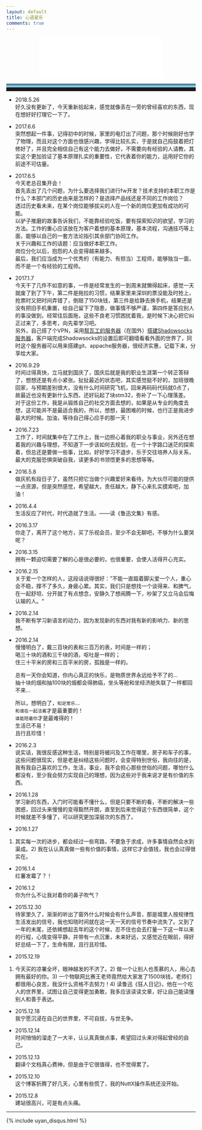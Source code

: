 ```yaml
---
layout: default
title: 心语星乐
comments: true
---
```


<!--音乐台-->

<p><center><iframe frameborder="no" border="0" marginwidth="0" marginheight="0" width=330 height=110 src="//music.163.com/outchain/player?type=0&id=2236353964&auto=1&height=90"></iframe></center></p>

<hr style="height:10px;border:none;border-top:10px groove skyblue;" />

- 2018.5.26   
好久没有更新了，今天重新拾起来，感觉就像丢在一旁的曾经喜欢的东西，现在想好好打理它一下了。

- 2017.6.6    
突然想起一件事，记得初中的时候，家里的电灯出了问题，那个时候刚好也学了物理，而且对这个方面也很感兴趣，学得比较扎实，于是就自己捣鼓着把灯修好了，并且完全相信自己有这个能力去做好，不需要向有经验的人请教，其实这个更加验证了基本原理扎实的重要性，它代表着你的能力，运用好它你的前途不可估量。

- 2017.6.5  
今天老总召集开会！     
首先丢出了几个问题，为什么要选择我们进行fw开发？技术支持的本职工作是什么？本部门的历史由来是怎样的？是选择产品线还是不同的工作岗位？     
透过历史看未来，在某个岗位能够拔尖的人在一个新的岗位更加有成功的可能。     
以驴子推磨的故事告诉我们，不能靠经验吃饭，要有探索知识的欲望，学习的方法。工作的重心应该放在为客户着想的基本原理，基本流程，沟通技巧等上面，能够以自己的一套方法论指引其余部门协同工作。    
关于兴趣和工作的话题：应当做好本职工作。   
岗位分化以后，抱怨的人会变得越来越多。   
最后，我们应当成为一个优秀的（有能力、有担当）工程师，能够独当一面，而不是一个有经验的工程师。

- 2017.1.7   
今天干了几件不如意的事，一件是经常发生的一到周末就懒得起床，感觉一天就废了到了下午，第二件是拖拉的习惯，结果家里来深圳的票没能及时抢上，抢票时又把时间弄错了，倒赔了150块钱，第三件是给静去换手机，结果还是没有把旧手机重置，给自己留下了隐患，做事情不够严谨，第四件是答应别人的事没做到，经常往后面拖，这些不良老习惯困扰着我，是时候下决心把它纠正过来了，多思考，向先辈学习吧。   
另外，自己搭了个VPN，采用[帮瓦工的服务器](http://www.jianshu.com/p/57f45490620c)（在国外）[搭建Shadowsocks服务器](http://www.xxkwz.cn/1495.html)，客户端完成Shadowsocks的设置后即可翻墙看看外面的世界了，同时这个服务器可以用来搭建git、appache服务器，很经济实惠，记载下来，分享给大家。

- 2016.9.29   
时间过得真快，立马就到国庆了，国庆后就是我的职业生涯第一个转正答辩了，想想还是有点小紧张。扯扯最近的状态吧，其实感觉挺不好的，加班很晚回家，与预期差别很大，没有什么时间研究飞机，回来再码码代码就0点了，故最近也没有更新什么东西，还好玩起了块stm32，弥补了一下心理落差。   
对于这份工作，我是从锻炼自己的社交方面去想的，如果是从专业的角度去想，这可能并不是最适合我的，所以，想想，最困难的时候，也行正是我进步最大的时候。加油，等待自己得心应手的那一天！

- 2016.7.23    
工作了，时间就集中在了工作上，我一边担心着我的职业与事业，另外还在想着我的兴趣与理想，不知道下一步该如何去规划，在一个十字路口迷茫的探索着，但总还是要做一些事，比如，好好学习不退步，乐于交往培养人际关系，最大的克服恐惧突破自我，读更多的书领悟更多的思想等等。

- 2016.5.8    
做灰机有段日子了，虽然只把它当做个兴趣爱好来看待，为大伙尽可能的提供一点资源，但是突然感觉，希望越大，责任越大，静下心来扎实摸索吧，加油！

- 2016.4.4   
生活反应了时代，时代造就了生活。——读《鲁迅文集》有感。

- 2016.3.17   
你走了，离开了这个地方，买了乐视会员，至少不会无聊吧，不够为什么要哭呢？

- 2016.3.15   
拥有一颗迫切需要了解的心是很必要的，也很重要，会使人活得开心充实。

- 2016.2.15   
关于爱一个怎样的人，这段话说得很好：”不能一直踮着脚尖爱一个人，重心会不稳，撑不了多久，身疲心累。其实，我们只是想找一个谈得来、和脾气，在一起舒坦、分开就了有点想念，安静久了想闹腾一下，吵架了又立马会后悔认输的人。“

- 2016.2.14   
我不断有学习新语言的动力，因为发现新的东西对我有新的影响力、新的思想。

- 2016.2.14   
慢慢明白了，戴三百块的表和三百万的表，时间是一样的；   
喝三十块的酒和三千块的酒，呕吐是一样的；   
住三十平米的房和三百平米的房，孤独是一样的。   

	总有一天你会知道，你内心真正的快乐，是物质世界永远给予不了的...   
	抽十块的烟和抽100块的烟都会得肺癌，坐头等舱和坐经济舱失联了一样都回不来...   

	所以，想明白了，`知足常乐`...   
	`和谁在一起活着`才是最重要的！   
	`谁能陪着你`才是最难得的！   
	生活已不易！   
	且行且珍惜！

- 2016.2.3   
说实话，我很反感这种生活，特别是将被问及工作在哪里，房子和车子的事，这些问题很现实，但是老是纠结这些问题时，会变得特别世俗，我向往的是，我有我自己喜欢的工作，生活，事业，我不会担心那些世俗的问题，哪怕什么都没有，至少我会努力实现自己的理想，因为这些对于我来说才是有价值的东西。

- 2016.1.28   
学习新的东西，入门时可能看不懂什么，但是只要不断的看，不断的解决一些困惑，回过头来慢慢的变得豁然开朗，直至到后来觉得这个东西很简单，这个时候就差不多懂了，可以研究更加深层次的东西了。

- 2016.1.27   
1) 其实每一次的进步，都会经过一些弯路，不要急于求成，许多事情自然会水到渠成。2) 我在认认真真做一些有价值的事情，这样它才会值钱，我也会过得很实在。

- 2016.1.4   
红薯发霉了？！

- 2016.1.2   
你为什么不让我对着你的鼻子吹气？

- 2015.12.30   
待家里久了，渐渐的听出了窗外什么时候会有什么声音，那是城里人按规律性生活发出的信号，我也知晓时间就在这一天一天的信号节奏中流失了。又到了一年的末尾，还依稀想起去年的这个时候，忍不住也会去打量一下这一年以来的行程，心情变得平静，并带有一点沉重，未来好远，又感觉近在眼前，得好好总结一下了，生命有限，且行且珍惜。

- 2015.12.19   
1) 今天买的凉署全坏，眼神越发的不济了。2) 做一个让别人也羡慕的人，用心去拥有最好的你。3) 一个物联网比赛王老师竟然给大家发了1500块钱，老师们都很用心良苦，我没什么资格不去努力！4) 读鲁迅《狂人日记》，他在一个吃人的世界里，试图让自己变得更加勇敢，我多应该读读文章，好让自己能读懂别人和善于表达。

- 2015.12.18   
我宁愿沉浸在自己的世界里，不可自拔，与世无争。

- 2015.12.14   
时间悄悄的溜走了一大半，认认真真做点事，希望回过头来对得起曾经的自己。

- 2015.12.13   
翻译个文档真心费神，但是由于它很值得，也不觉得累了。

- 2015.12.10   
这个博客折腾了好几天，心里有些慌了，我的NuttX操作系统还没开始。

- 2015.12.8   
建站很高兴，可是有点头痛。

<hr>
{% include uyan_disqus.html %}
